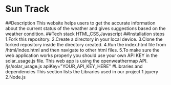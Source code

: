 # Sun Track
##Description
This website helps users to get the accurate information about the current status of the weather and gives suggestions based on the weather condition.
##Tech stack
HTML,CSS,Javascript
##Installation steps
1.Fork this repository.
2.Create a directory in your local device.
3.Clone the forked repository inside the directory created.
4.Run the index.html file from /html/index.html and then navigate to other html files.
5.To make sure the web application works properly you should use your own API KEY in the solar_usage.js file. This web app is using the openweathermap API.
/js/solar_usage.js
apiKey="YOUR_API_KEY_HERE"
#Libraries and dependencies
This section lists the Libraries used in our project
1.jquery
2.Node.js

